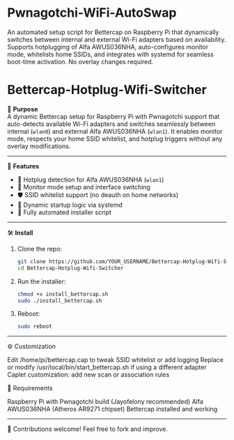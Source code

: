 # Pwnagotchi-WiFi-AutoSwap
An automated setup script for Bettercap on Raspberry Pi that dynamically switches between internal and external Wi-Fi adapters based on availability. Supports hotplugging of Alfa AWUS036NHA, auto-configures monitor mode, whitelists home SSIDs, and integrates with systemd for seamless boot-time activation. No overlay changes required.

# Bettercap-Hotplug-Wifi-Switcher

🎯 **Purpose**  
A dynamic Bettercap setup for Raspberry Pi with Pwnagotchi support that auto-detects available Wi-Fi adapters and switches seamlessly between internal (`wlan0`) and external Alfa AWUS036NHA (`wlan1`). It enables monitor mode, respects your home SSID whitelist, and hotplug triggers without any overlay modifications.

---

🚀 **Features**

- 🔌 Hotplug detection for Alfa AWUS036NHA (`wlan1`)
- 📶 Monitor mode setup and interface switching
- 🛡️ SSID whitelist support (no deauth on home networks)
- 🧠 Dynamic startup logic via systemd
- 🧰 Fully automated installer script

---

🛠️ **Install**

1. Clone the repo:
   ```bash
   git clone https://github.com/YOUR_USERNAME/Bettercap-Hotplug-Wifi-Switcher.git
   cd Bettercap-Hotplug-Wifi-Switcher

2. Run the installer:
   ```bash
   chmod +x install_bettercap.sh
   sudo ./install_bettercap.sh

3. Reboot:
   ```bash
   sudo reboot

---

⚙️ Customization

Edit /home/pi/bettercap.cap to tweak SSID whitelist or add logging
Replace or modify /usr/local/bin/start_bettercap.sh if using a different adapter
Caplet customization: add new scan or association rules


📡 Requirements

Raspberry Pi with Pwnagotchi build (Jayofelony recommended)
Alfa AWUS036NHA (Atheros AR9271 chipset)
Bettercap installed and working

---

🤝 Contributions welcome! Feel free to fork and improve.
